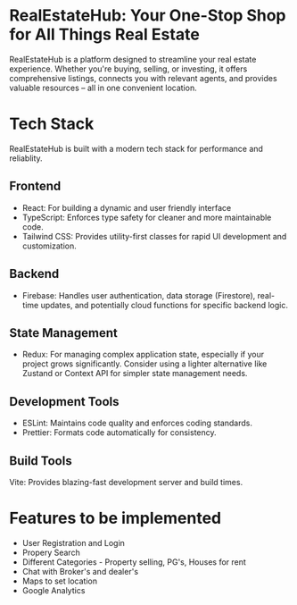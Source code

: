 # RealEstateHub: Your One-Stop Shop for All Things Real Estate

RealEstateHub is a platform designed to streamline your real estate experience. Whether you're buying, selling, or investing, it offers comprehensive listings, connects you with relevant agents, and provides valuable resources – all in one convenient location.

# Tech Stack

RealEstateHub is built with a modern tech stack for performance and reliablity.

## Frontend

- React: For building a dynamic and user friendly interface
- TypeScript: Enforces type safety for cleaner and more maintainable code.
- Tailwind CSS: Provides utility-first classes for rapid UI development and customization.

## Backend

- Firebase: Handles user authentication, data storage (Firestore), real-time updates, and potentially cloud functions for specific backend logic.

## State Management

- Redux: For managing complex application state, especially if your project grows significantly. Consider using a lighter alternative like Zustand or Context API for simpler state management needs.

## Development Tools

- ESLint: Maintains code quality and enforces coding standards.
- Prettier: Formats code automatically for consistency.

## Build Tools

Vite: Provides blazing-fast development server and build times.

# Features to be implemented

- User Registration and Login
- Propery Search
- Different Categories - Property selling, PG's, Houses for rent
- Chat with Broker's and dealer's
- Maps to set location
- Google Analytics
